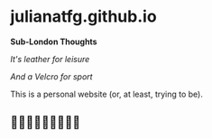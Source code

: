 # julianatfg.github.io
**Sub-London Thoughts**

*It's leather for leisure*

*And a Velcro for sport*

This is a personal website (or, at least, trying to be).

## 🧙🏻‍♀️👩🏻‍💻👩🏻‍🎤
